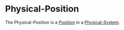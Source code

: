 # Physical-Position

The Physical-Position is a [Position](60009.md) in a [Physical-System](10000038.md).